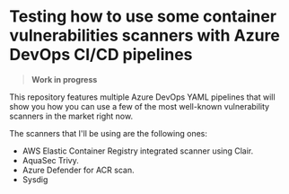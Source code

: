 # Testing how to use some container vulnerabilities scanners with Azure DevOps CI/CD pipelines

> **Work in progress**

This repository features multiple Azure DevOps YAML pipelines that will show you how you can use a few of the most well-known vulnerability scanners in the market right now.

The scanners that I'll be using are the following ones: 
- AWS Elastic Container Registry integrated scanner using Clair.
- AquaSec Trivy.
- Azure Defender for ACR scan.
- Sysdig
